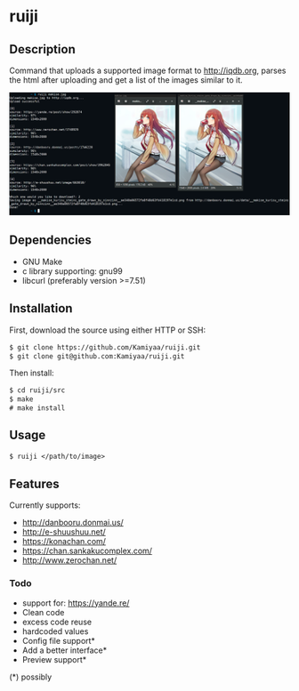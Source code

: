 # ruiji

## Description
Command that uploads a supported image format to http://iqdb.org,
parses the html after uploading and get a list of the images similar to it.

![Alt text](ruiji_screenshot.png?raw=true "ruiji")

## Dependencies
 - GNU Make
 - c library supporting: gnu99
 - libcurl (preferably version >=7.51)

## Installation
First, download the source using either HTTP or SSH: 
```
$ git clone https://github.com/Kamiyaa/ruiji.git
$ git clone git@github.com:Kamiyaa/ruiji.git
```
Then install:
```
$ cd ruiji/src
$ make
# make install
```

## Usage
```
$ ruiji </path/to/image>
```

## Features
Currently supports:
 - http://danbooru.donmai.us/
 - http://e-shuushuu.net/
 - https://konachan.com/
 - https://chan.sankakucomplex.com/
 - http://www.zerochan.net/

### Todo
 - support for: https://yande.re/
 - Clean code
  - excess code reuse
  - hardcoded values
 - Config file support*
 - Add a better interface*
 - Preview support*

(*) possibly
